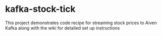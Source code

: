 # kafka-stock-tick
This project demonstrates code recipe for streaming stock prices to Aiven Kafka along with the wiki for detailed set up instructions
